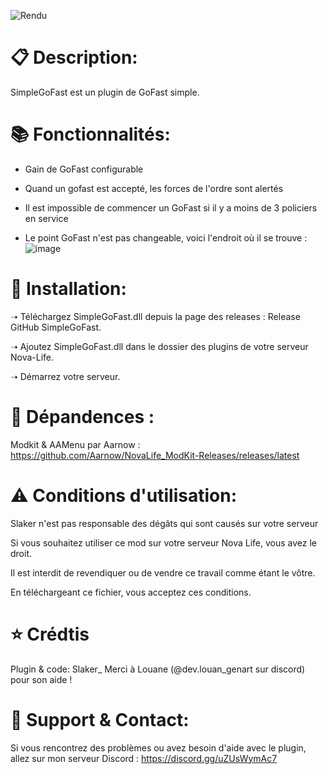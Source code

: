 ![Rendu](https://github.com/SlakerDev/SimpleGoFast/assets/113236981/210a2551-83ac-4832-9242-199c32104c06)

# 📋 Description:
SimpleGoFast est un plugin de GoFast simple.

# 📚 Fonctionnalités:
- Gain de GoFast configurable
  
- Quand un gofast est accepté, les forces de l'ordre sont alertés

- Il est impossible de commencer un GoFast si il y a moins de 3 policiers en service

- Le point GoFast n'est pas changeable, voici l'endroit où il se trouve : 
![image](https://github.com/SlakerDev/SimpleGoFast/assets/113236981/ce7daf61-35d9-4b2f-a3a2-e89214f40645)



# 📁 Installation:
➝ Téléchargez SimpleGoFast.dll depuis la page des releases : Release GitHub SimpleGoFast.

➝ Ajoutez SimpleGoFast.dll dans le dossier des plugins de votre serveur Nova-Life.

➝ Démarrez votre serveur.

# 📍 Dépandences :
Modkit & AAMenu par Aarnow : https://github.com/Aarnow/NovaLife_ModKit-Releases/releases/latest

# ⚠ Conditions d'utilisation:
Slaker n'est pas responsable des dégâts qui sont causés sur votre serveur

Si vous souhaitez utiliser ce mod sur votre serveur Nova Life, vous avez le droit.

Il est interdit de revendiquer ou de vendre ce travail comme étant le vôtre.

En téléchargeant ce fichier, vous acceptez ces conditions.

# ⭐ Crédtis
Plugin & code: Slaker_
Merci à Louane (@dev.louan_genart sur discord) pour son aide !

# 🔌 Support & Contact:
Si vous rencontrez des problèmes ou avez besoin d'aide avec le plugin, allez sur mon serveur Discord : https://discord.gg/uZUsWymAc7
